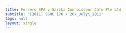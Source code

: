 ```yaml
---
title: Ferrero SPA v Sarika Connoisseur Cafe Pte Ltd
subtitle: "[2011] SGHC 176 / 26\_July\_2011"
tags: null
layout: single
---
```


